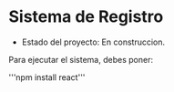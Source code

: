 <h1>Sistema de Registro</h1>

- Estado del proyecto: En construccion.

Para ejecutar el sistema, debes poner:

'''npm install react'''
